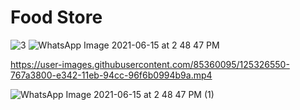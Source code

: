 # Food Store






![3](https://user-images.githubusercontent.com/85360095/122055603-177bde80-cde9-11eb-8a96-c6b5683ec8ff.jpeg)
![WhatsApp Image 2021-06-15 at 2 48 47 PM](https://user-images.githubusercontent.com/85360095/122055605-18147500-cde9-11eb-9ca5-8078e2e0b497.jpeg)


https://user-images.githubusercontent.com/85360095/125326550-767a3800-e342-11eb-94cc-96f6b0994b9a.mp4

![WhatsApp Image 2021-06-15 at 2 48 47 PM (1)](https://user-images.githubusercontent.com/85360095/122055608-18ad0b80-cde9-11eb-9083-1b99f68545c1.jpeg)




